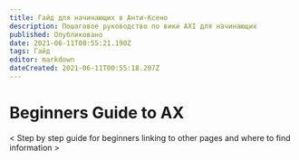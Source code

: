 ```yaml
---
title: Гайд для начинающих в Анти-Ксено
description: Пошаговое руководство по вики AXI для начинающих
published: Опубликовано
date: 2021-06-11Т00:55:21.190Z
tags: Гайд
editor: markdown
dateCreated: 2021-06-11T00:55:18.207Z
---
```


# Beginners Guide to AX


< Step by step guide for beginners linking to other pages and where to find information >